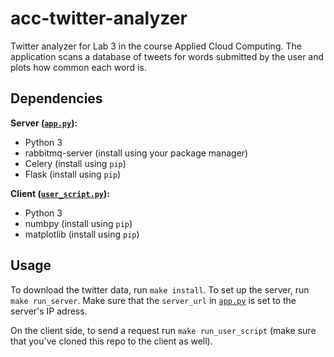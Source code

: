 # acc-twitter-analyzer

Twitter analyzer for Lab 3 in the course Applied Cloud Computing. The application scans a database of tweets for words submitted by the user and plots how common each word is.

## Dependencies

**Server ([`app.py`](./app.py)):**

- Python 3
- rabbitmq-server (install using your package manager)
- Celery (install using `pip`)
- Flask (install using `pip`)

**Client ([`user_script.py`](./user_script.py)):**

- Python 3
- numbpy (install using `pip`)
- matplotlib (install using `pip`)

## Usage

To download the twitter data, run `make install`. To set up the server, run `make run_server`. Make sure that the `server_url` in [`app.py`](./app.py) is set to the server's IP adress.

On the client side, to send a request run `make run_user_script` (make sure that you've cloned this repo to the client as well).
